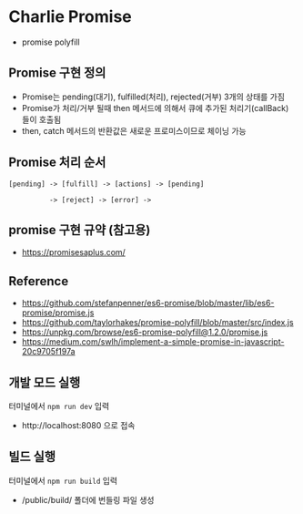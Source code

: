# Charlie Promise
- promise polyfill

## Promise 구현 정의
- Promise는 pending(대기), fulfilled(처리), rejected(거부) 3개의 상태를 가짐
- Promise가 처리/거부 될때 then 메서드에 의해서 큐에 추가된 처리기(callBack)들이 호출됨
- then, catch 메서드의 반환값은 새로운 프로미스이므로 체이닝 가능

## Promise 처리 순서
    [pending] -> [fulfill] -> [actions] -> [pending]

              -> [reject] -> [error] ->

## promise 구현 규약 (참고용)
- https://promisesaplus.com/

## Reference
- https://github.com/stefanpenner/es6-promise/blob/master/lib/es6-promise/promise.js
- https://github.com/taylorhakes/promise-polyfill/blob/master/src/index.js
- https://unpkg.com/browse/es6-promise-polyfill@1.2.0/promise.js
- https://medium.com/swlh/implement-a-simple-promise-in-javascript-20c9705f197a

## 개발 모드 실행
터미널에서 `npm run dev` 입력
- http://localhost:8080 으로 접속

## 빌드 실행
터미널에서 `npm run build` 입력
- /public/build/ 폴더에 번들링 파일 생성

